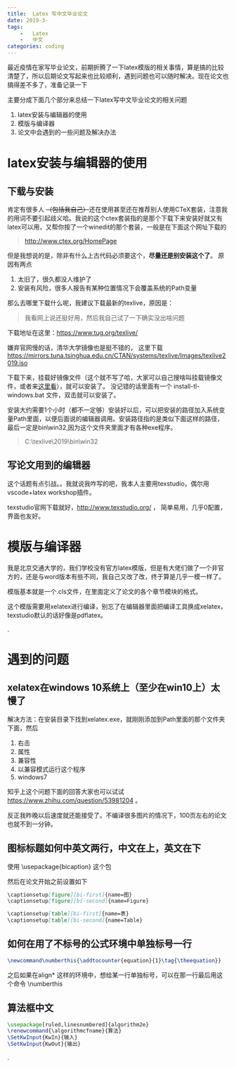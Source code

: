 ```yaml
---
title:  Latex 写中文毕业论文
date: 2019-3-
tags:
    -   Latex
    -   中文
categories: coding
---
```



最近疫情在家写毕业论文，前期折腾了一下latex模版的相关事情，算是搞的比较清楚了，所以后期论文写起来也比较顺利，遇到问题也可以随时解决。现在论文也搞得差不多了，准备记录一下

主要分成下面几个部分来总结一下latex写中文毕业论文的相关问题

1. latex安装与编辑器的使用
2. 模版与编译器
3. 论文中会遇到的一些问题及解决办法


# latex安装与编辑器的使用


## 下载与安装
肯定有很多人 ~~（包括我自己）~~还在使用甚至还在推荐别人使用CTeX套装，注意我的用词不要引起歧义哈。我说的这个ctex套装指的是那个下载下来安装好就又有latex可以用，又帮你按了一个winedit的那个套装，一般是在下面这个网址下载的

> http://www.ctex.org/HomePage

但是我想说的是，除非有什么上古代码必须要这个，**尽量还是别安装这个了**。
原因有两点

1. 太旧了，很久都没人维护了
2. 安装有风险，很多人报告有某种位置情况下会覆盖系统的Path变量

那么去哪里下载什么呢，我建议下载最新的texlive，原因是：

>我看网上说还挺好用，然后我自己试了一下确实没出啥问题

下载地址在这里：https://www.tug.org/texlive/

嫌弃官网慢的话，清华大学镜像也是挺不错的， 这里下载 https://mirrors.tuna.tsinghua.edu.cn/CTAN/systems/texlive/Images/texlive2019.iso

下载下来，挂载好镜像文件（这个就不写了哈，大家可以自己搜啥叫挂载镜像文件，或者来[这里看](https://buhuibaidu.me/?s=windows%E6%8C%82%E8%BD%BDios%E9%95%9C%E5%83%8F)），就可以安装了。
没记错的话里面有一个 install-tl-windows.bat 文件，双击就可以安装了。

安装大约需要1个小时（都不一定够）安装好以后，可以把安装的路径加入系统变量Path里面，以便后面说的编辑器调用。安装路径指的是类似下面这样的路径，最后一定是bin\win32,因为这个文件夹里面才有各种exe程序。

> C:\texlive\2019\bin\win32


## 写论文用到的编辑器
这个话题有点引战。。我就说我咋写的吧，我本人主要用texstudio，偶尔用vscode+latex workshop插件。


texstudio官网下载就好，http://www.texstudio.org/ ， 简单易用，几乎0配置，界面也友好。



# 模版与编译器
我是北京交通大学的，我们学校没有官方latex模版，但是有大佬们做了一个非官方的，还是与word版本有些不同，我自己又改了改，终于算是几乎一模一样了。

模版基本就是一个.cls文件，在里面定义了论文的各个章节模块的格式。

这个模版需要用xelatex进行编译，别忘了在编辑器里面把编译工具换成xelatex，texstudio默认的话好像是pdflatex。 

.


# 遇到的问题

## xelatex在windows 10系统上（至少在win10上）太慢了
解决方法：在安装目录下找到xelatex.exe，就刚刚添加到Path里面的那个文件夹下面，然后

1. 右击
2. 属性
3. 兼容性
4. 以兼容模式运行这个程序
5. windows7

知乎上这个问题下面的回答大家也可以试试 https://www.zhihu.com/question/53981204 。

反正我昨晚以后速度就还能接受了。不编译很多图片的情况下，100页左右的论文也就不到一分钟。


## 图标标题如何中英文两行，中文在上，英文在下

使用 \usepackage{bicaption} 这个包

然后在论文开始之前设置如下

``` markdown
\captionsetup[figure][bi-first]{name=图}
\captionsetup[figure][bi-second]{name=Figure}

\captionsetup[table][bi-first]{name=表}
\captionsetup[table][bi-second]{name=Table}
```


## 如何在用了不标号的公式环境中单独标号一行

``` tex
\newcommand\numberthis{\addtocounter{equation}{1}\tag{\theequation}}
```
之后如果在align* 这样的环境中，想给某一行单独标号，可以在那一行最后用这个命令 \numberthis

## 算法框中文

``` tex
\usepackage[ruled,linesnumbered]{algorithm2e}
\renewcommand{\algorithmcfname}{算法}
\SetKwInput{KwIn}{输入}
\SetKwInput{KwOut}{输出}
```

.

